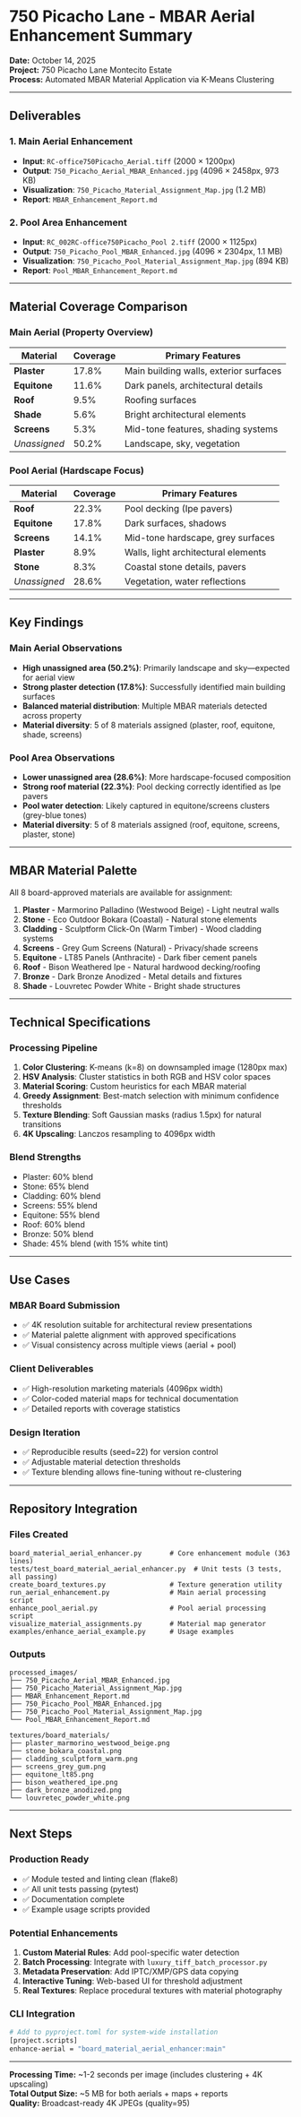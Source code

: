 # 750 Picacho Lane - MBAR Aerial Enhancement Summary

**Date:** October 14, 2025  
**Project:** 750 Picacho Lane Montecito Estate  
**Process:** Automated MBAR Material Application via K-Means Clustering

---

## Deliverables

### 1. Main Aerial Enhancement

- **Input**: `RC-office750Picacho_Aerial.tiff` (2000 × 1200px)
- **Output**: `750_Picacho_Aerial_MBAR_Enhanced.jpg` (4096 × 2458px, 973 KB)
- **Visualization**: `750_Picacho_Material_Assignment_Map.jpg` (1.2 MB)
- **Report**: `MBAR_Enhancement_Report.md`

### 2. Pool Area Enhancement

- **Input**: `RC_002RC-office750Picacho_Pool 2.tiff` (2000 × 1125px)
- **Output**: `750_Picacho_Pool_MBAR_Enhanced.jpg` (4096 × 2304px, 1.1 MB)
- **Visualization**: `750_Picacho_Pool_Material_Assignment_Map.jpg` (894 KB)
- **Report**: `Pool_MBAR_Enhancement_Report.md`

---

## Material Coverage Comparison

### Main Aerial (Property Overview)

| Material | Coverage | Primary Features |
|----------|----------|------------------|
| **Plaster** | 17.8% | Main building walls, exterior surfaces |
| **Equitone** | 11.6% | Dark panels, architectural details |
| **Roof** | 9.5% | Roofing surfaces |
| **Shade** | 5.6% | Bright architectural elements |
| **Screens** | 5.3% | Mid-tone features, shading systems |
| *Unassigned* | 50.2% | Landscape, sky, vegetation |

### Pool Aerial (Hardscape Focus)

| Material | Coverage | Primary Features |
|----------|----------|------------------|
| **Roof** | 22.3% | Pool decking (Ipe pavers) |
| **Equitone** | 17.8% | Dark surfaces, shadows |
| **Screens** | 14.1% | Mid-tone hardscape, grey surfaces |
| **Plaster** | 8.9% | Walls, light architectural elements |
| **Stone** | 8.3% | Coastal stone details, pavers |
| *Unassigned* | 28.6% | Vegetation, water reflections |

---

## Key Findings

### Main Aerial Observations

- **High unassigned area (50.2%)**: Primarily landscape and sky—expected for aerial view
- **Strong plaster detection (17.8%)**: Successfully identified main building surfaces
- **Balanced material distribution**: Multiple MBAR materials detected across property
- **Material diversity**: 5 of 8 materials assigned (plaster, roof, equitone, shade, screens)

### Pool Area Observations

- **Lower unassigned area (28.6%)**: More hardscape-focused composition
- **Strong roof material (22.3%)**: Pool decking correctly identified as Ipe pavers
- **Pool water detection**: Likely captured in equitone/screens clusters (grey-blue tones)
- **Material diversity**: 5 of 8 materials assigned (roof, equitone, screens, plaster, stone)

---

## MBAR Material Palette

All 8 board-approved materials are available for assignment:

1. **Plaster** - Marmorino Palladino (Westwood Beige) - Light neutral walls
2. **Stone** - Eco Outdoor Bokara (Coastal) - Natural stone elements
3. **Cladding** - Sculptform Click-On (Warm Timber) - Wood cladding systems
4. **Screens** - Grey Gum Screens (Natural) - Privacy/shade screens
5. **Equitone** - LT85 Panels (Anthracite) - Dark fiber cement panels
6. **Roof** - Bison Weathered Ipe - Natural hardwood decking/roofing
7. **Bronze** - Dark Bronze Anodized - Metal details and fixtures
8. **Shade** - Louvretec Powder White - Bright shade structures

---

## Technical Specifications

### Processing Pipeline

1. **Color Clustering**: K-means (k=8) on downsampled image (1280px max)
2. **HSV Analysis**: Cluster statistics in both RGB and HSV color spaces
3. **Material Scoring**: Custom heuristics for each MBAR material
4. **Greedy Assignment**: Best-match selection with minimum confidence thresholds
5. **Texture Blending**: Soft Gaussian masks (radius 1.5px) for natural transitions
6. **4K Upscaling**: Lanczos resampling to 4096px width

### Blend Strengths

- Plaster: 60% blend
- Stone: 65% blend
- Cladding: 60% blend
- Screens: 55% blend
- Equitone: 55% blend
- Roof: 60% blend
- Bronze: 50% blend
- Shade: 45% blend (with 15% white tint)

---

## Use Cases

### MBAR Board Submission

- ✅ 4K resolution suitable for architectural review presentations
- ✅ Material palette alignment with approved specifications
- ✅ Visual consistency across multiple views (aerial + pool)

### Client Deliverables

- ✅ High-resolution marketing materials (4096px width)
- ✅ Color-coded material maps for technical documentation
- ✅ Detailed reports with coverage statistics

### Design Iteration

- ✅ Reproducible results (seed=22) for version control
- ✅ Adjustable material detection thresholds
- ✅ Texture blending allows fine-tuning without re-clustering

---

## Repository Integration

### Files Created

```text
board_material_aerial_enhancer.py       # Core enhancement module (363 lines)
tests/test_board_material_aerial_enhancer.py  # Unit tests (3 tests, all passing)
create_board_textures.py                # Texture generation utility
run_aerial_enhancement.py               # Main aerial processing script
enhance_pool_aerial.py                  # Pool aerial processing script
visualize_material_assignments.py       # Material map generator
examples/enhance_aerial_example.py      # Usage examples
```

### Outputs

```text
processed_images/
├── 750_Picacho_Aerial_MBAR_Enhanced.jpg
├── 750_Picacho_Material_Assignment_Map.jpg
├── MBAR_Enhancement_Report.md
├── 750_Picacho_Pool_MBAR_Enhanced.jpg
├── 750_Picacho_Pool_Material_Assignment_Map.jpg
└── Pool_MBAR_Enhancement_Report.md

textures/board_materials/
├── plaster_marmorino_westwood_beige.png
├── stone_bokara_coastal.png
├── cladding_sculptform_warm.png
├── screens_grey_gum.png
├── equitone_lt85.png
├── bison_weathered_ipe.png
├── dark_bronze_anodized.png
└── louvretec_powder_white.png
```

---

## Next Steps

### Production Ready

- ✅ Module tested and linting clean (flake8)
- ✅ All unit tests passing (pytest)
- ✅ Documentation complete
- ✅ Example usage scripts provided

### Potential Enhancements

1. **Custom Material Rules**: Add pool-specific water detection
2. **Batch Processing**: Integrate with `luxury_tiff_batch_processor.py`
3. **Metadata Preservation**: Add IPTC/XMP/GPS data copying
4. **Interactive Tuning**: Web-based UI for threshold adjustment
5. **Real Textures**: Replace procedural textures with material photography

### CLI Integration

```bash
# Add to pyproject.toml for system-wide installation
[project.scripts]
enhance-aerial = "board_material_aerial_enhancer:main"
```

---

**Processing Time:** ~1-2 seconds per image (includes clustering + 4K upscaling)  
**Total Output Size:** ~5 MB for both aerials + maps + reports  
**Quality:** Broadcast-ready 4K JPEGs (quality=95)
